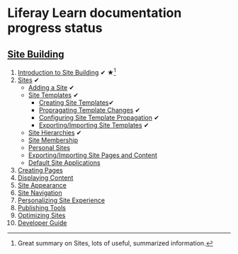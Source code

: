 # Liferay Learn documentation progress status

## [Site Building](https://learn.liferay.com/w/dxp/site-building)
1. [Introduction to Site Building](https://learn.liferay.com/w/dxp/site-building/introduction-to-site-building) &#10004; &#9733;[^1]
1. [Sites](https://learn.liferay.com/w/dxp/site-building/sites) &#10004;
   * [Adding a Site](https://learn.liferay.com/w/dxp/site-building/sites/adding-a-site) &#10004;
   * [Site Templates](https://learn.liferay.com/w/dxp/site-building/sites/site-templates) &#10004;
     * [Creating Site Templates](https://learn.liferay.com/w/dxp/site-building/sites/site-templates/creating-site-templates)&#10004;
     * [Propragating Template Changes](https://learn.liferay.com/w/dxp/site-building/sites/site-templates/propagating-template-changes) &#10004;
     * [Configuring Site Template Propagation](https://learn.liferay.com/w/dxp/site-building/sites/site-templates/configuring-site-template-propagation) &#10004;
     * [Exporting/Importing Site Templates](https://learn.liferay.com/w/dxp/site-building/sites/site-templates/exporting-importing-site-templates) &#10004;
   * [Site Hierarchies](https://learn.liferay.com/w/dxp/site-building/sites/site-hierarchies) &#10004;
   * [Site Membership](https://learn.liferay.com/w/dxp/site-building/sites/site-membership)
   * [Personal Sites]()
   * [Exporting/Importing Site Pages and Content]()
   * [Default Site Applications]()
1. [Creating Pages]()
1. [Displaying Content]()
1. [Site Appearance]()
1. [Site Navigation]()
1. [Personalizing Site Experience]()
1. [Publishing Tools]()
1. [Optimizing Sites]()
1. [Developer Guide]()


[^1]: Great summary on Sites, lots of useful, summarized information.